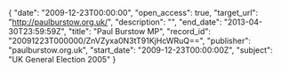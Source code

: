 {
  "date": "2009-12-23T00:00:00", 
  "open_access": true, 
  "target_url": "http://paulburstow.org.uk/", 
  "description": "", 
  "end_date": "2013-04-30T23:59:59Z", 
  "title": "Paul Burstow MP", 
  "record_id": "20091223T000000/ZnVZyxa0N3tT91KjHcWRuQ==", 
  "publisher": "paulburstow.org.uk", 
  "start_date": "2009-12-23T00:00:00Z", 
  "subject": "UK General Election 2005"
}

